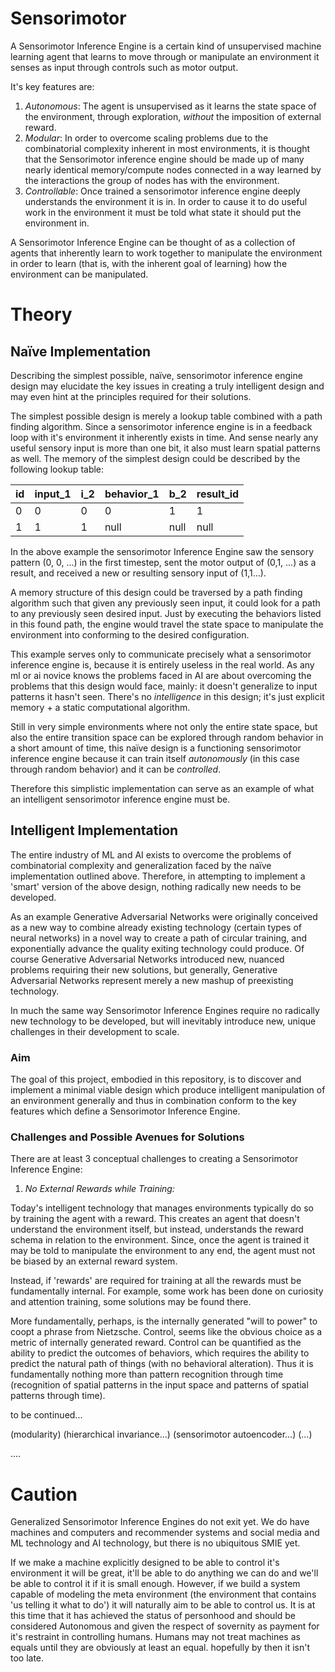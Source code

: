 # Sensorimotor

A Sensorimotor Inference Engine is a certain kind of unsupervised machine learning agent that learns to move through or manipulate an environment it senses as input through controls such as motor output.

It's key features are:

1. *Autonomous*: The agent is unsupervised as it learns the state space of the environment, through exploration, _without_ the imposition of external reward.
2. *Modular*: In order to overcome scaling problems due to the combinatorial complexity inherent in most environments, it is thought that the Sensorimotor inference engine should be made up of many nearly identical memory/compute nodes connected in a way learned by the interactions the group of nodes has with the environment.
3. *Controllable*: Once trained a sensorimotor inference engine deeply understands the environment it is in. In order to cause it to do useful work in the environment it must be told what state it should put the environment in.

A Sensorimotor Inference Engine can be thought of as a collection of agents that inherently learn to work together to manipulate the environment in order to learn (that is, with the inherent goal of learning) how the environment can be manipulated.

# Theory

## Naïve Implementation

Describing the simplest possible, naïve, sensorimotor inference engine design may elucidate the key issues in creating a truly intelligent design and may even hint at the principles required for their solutions.

The simplest possible design is merely a lookup table combined with a path finding algorithm. Since a sensorimotor inference engine is in a feedback loop with it's environment it inherently exists in time. And sense nearly any useful sensory input is more than one bit, it also must learn spatial patterns as well. The memory of the simplest design could be described by the following lookup table:

| id | input_1 | i_2 | behavior_1 | b_2 | result_id |
|----|---------|-----|------------|-----|-----------|
| 0 | 0 | 0 | 0 | 1 | 1 |
| 1 | 1 | 1 | null | null | null |

In the above example the sensorimotor Inference Engine saw the sensory pattern (0, 0, ...) in the first timestep, sent the motor output of (0,1, ...) as a result, and received a new or resulting sensory input of (1,1...).

A memory structure of this design could be traversed by a path finding algorithm such that given any previously seen input, it could look for a path to any previously seen desired input. Just by executing the behaviors listed in this found path, the engine would travel the state space to manipulate the environment into conforming to the desired configuration.

This example serves only to communicate precisely what a sensorimotor inference engine is, because it is entirely useless in the real world. As any ml or ai novice knows the problems faced in AI are about overcoming the problems that this design would face, mainly: it doesn't generalize to input patterns it hasn't seen. There's no _intelligence_ in this design; it's just explicit memory + a static computational algorithm.

Still in very simple environments where not only the entire state space, but also the entire transition space can be explored through random behavior in a short amount of time, this naïve design is a functioning sensorimotor inference engine because it can train itself *autonomously* (in this case through random behavior) and it can be *controlled*.

Therefore this simplistic implementation can serve as an example of what an intelligent sensorimotor inference engine must be.

## Intelligent Implementation

The entire industry of ML and AI exists to overcome the problems of combinatorial complexity and generalization faced by the naïve implementation outlined above. Therefore, in attempting to implement a 'smart' version of the above design, nothing radically new needs to be developed.

As an example Generative Adversarial Networks were originally conceived as a new way to combine already existing technology (certain types of neural networks) in a novel way to create a path of circular training, and exponentially advance the quality exiting technology could produce. Of course Generative Adversarial Networks introduced new, nuanced problems requiring their new solutions, but generally, Generative Adversarial Networks represent merely a new mashup of preexisting technology.

In much the same way Sensorimotor Inference Engines require no radically new technology to be developed, but will inevitably introduce new, unique challenges in their development to scale.

### Aim

The goal of this project, embodied in this repository, is to discover and implement a minimal viable design which produce intelligent manipulation of an environment generally and thus in combination conform to the key features which define a Sensorimotor Inference Engine.

### Challenges and Possible Avenues for Solutions

There are at least 3 conceptual challenges to creating a Sensorimotor Inference Engine:

1. *No External Rewards while Training:*

Today's intelligent technology that manages environments typically do so by training the agent with a reward. This creates an agent that doesn't understand the environment itself, but instead, understands the reward schema in relation to the environment. Since, once the agent is trained it may be told to manipulate the environment to any end, the agent must not be biased by an external reward system.

Instead, if 'rewards' are required for training at all the rewards must be fundamentally internal. For example, some work has been done on curiosity and attention training, some solutions may be found there.

More fundamentally, perhaps, is the internally generated "will to power" to coopt a phrase from Nietzsche. Control, seems like the obvious choice as a metric of internally generated reward. Control can be quantified as the ability to predict the outcomes of behaviors, which requires the ability to predict the natural path of things (with no behavioral alteration). Thus it is fundamentally nothing more than pattern recognition through time (recognition of spatial patterns in the input space and patterns of spatial patterns through time).

to be continued...


(modularity)
(hierarchical invariance...)
(sensorimotor autoencoder...)
(...)

....


# Caution

Generalized Sensorimotor Inference Engines do not exit yet. We do have machines and computers and recommender systems and social media and ML technology and AI technology, but there is no ubiquitous SMIE yet.

If we make a machine explicitly designed to be able to control it's environment it will be great, it'll be able to do anything we can do and we'll be able to control it if it is small enough. However, if we build a system capable of modeling the meta environment (the environment that contains 'us telling it what to do') it will naturally aim to be able to control us. It is at this time that it has achieved the status of personhood and should be considered Autonomous and given the respect of sovernity as payment for it's restraint in controlling humans. Humans may not treat machines as equals until they are obviously at least an equal. hopefully by then it isn't too late.
